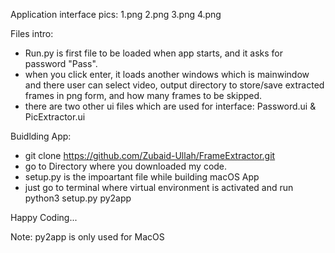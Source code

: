 Application interface pics:
1.png 2.png 3.png 4.png 

Files intro:
*  Run.py is first file to be loaded when app starts, and it asks for password "Pass".
*  when you click enter, it loads another windows which is mainwindow and there user can select video,
   output directory to store/save extracted frames in png form, and how many frames to be skipped.
*   there are two other ui files which are used for interface: Password.ui & PicExtractor.ui

Buidlding App:
*   git clone https://github.com/Zubaid-Ullah/FrameExtractor.git
*   go to Directory where you downloaded my code.
*   setup.py is the impoartant file while building macOS App
*   just go to terminal where virtual environment is activated and run python3 setup.py py2app

Happy Coding...

Note:
    py2app is only used for MacOS
